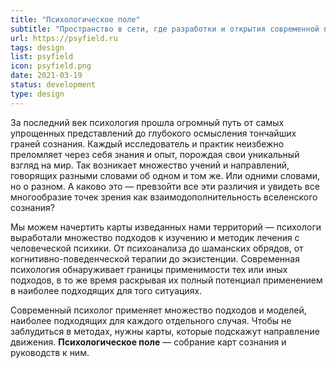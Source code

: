 ```yaml
---
title: "Психологическое поле"
subtitle: "Пространство в сети, где разработки и открытия современной психологии обретают форму"
url: https://psyfield.ru
tags: design
list: psyfield
icon: psyfield.png
date: 2021-03-19
status: development
type: design
---
```


За последний век психология прошла огромный путь от самых упрощенных представлений до глубокого осмысления тончайших граней сознания. Каждый исследователь и практик неизбежно преломляет через себя знания и опыт, порождая свои уникальный взгляд на мир. Так возникает множество учений и направлений, говорящих разными словами об одном и том же. Или одними словами, но о разном. А каково это — превзойти все эти различия и увидеть все многообразие точек зрения как взаимодополнительность вселенского сознания?

Мы можем начертить карты изведанных нами территорий — психологи выработали множество подходов к изучению и методик лечения с человеческой психики. От психоанализа до шаманских обрядов, от когнитивно-поведенческой терапии до экзистенции. Современная психология обнаруживает границы применимости тех или иных подходов, в то же время раскрывая их полный потенциал применением в наиболее подходящих для того ситуациях.

Современный психолог применяет множество подходов и моделей, наиболее подходящих для каждого отдельного случая. Чтобы не заблудиться в методах, нужны карты, которые подскажут направление движения. **Психологическое поле** — собрание карт сознания и руководств к ним.
